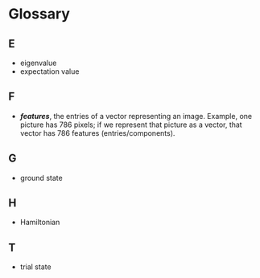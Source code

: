 # Glossary

## E

* eigenvalue
* expectation value

## F

* ***features***, the entries of a vector representing an image. Example, one picture has 786 pixels; if we represent that picture as a vector, that vector has 786 features (entries/components).

## G

* ground state

## H

* Hamiltonian

## T

* trial state
